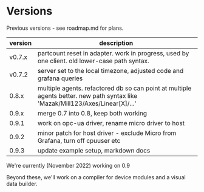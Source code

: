 # Versions

Previous versions - see roadmap.md for plans.

| version | description |
| --- | --- |
| v0.7.x | partcount reset in adapter. work in progress, used by one client. old lower-case path syntax. |
| v0.7.2 | server set to the local timezone, adjusted code and grafana queries |
| 0.8.x | multiple agents. refactored db so can point at multiple agents better. new path syntax like 'Mazak/Mill123/Axes/Linear[X]/...' |
| 0.9.x | merge 0.7 into 0.8, keep both working |
| 0.9.1 | work on opc-ua driver, rename micro driver to host |
| 0.9.2 | minor patch for host driver - exclude Micro from Grafana, turn off cpuuser etc |
| 0.9.3 | update example setup, markdown docs |

We're currently (November 2022) working on 0.9

Beyond these, we'll work on a compiler for device modules and a visual data builder. 


<!-- 
future

| 0.10.x | expand metrics - use continuous aggregates to roll up events from history table, instead of bins table? calc oee etc |
| 0.11.x | refactor folder structure to allow client-specific drivers, modules, settings |
| 0.12.x | expand adapter to accommodate different output formats. clean up cache code |
| 0.13.x | optimize for security, traffic, size, cpu | 
-->



